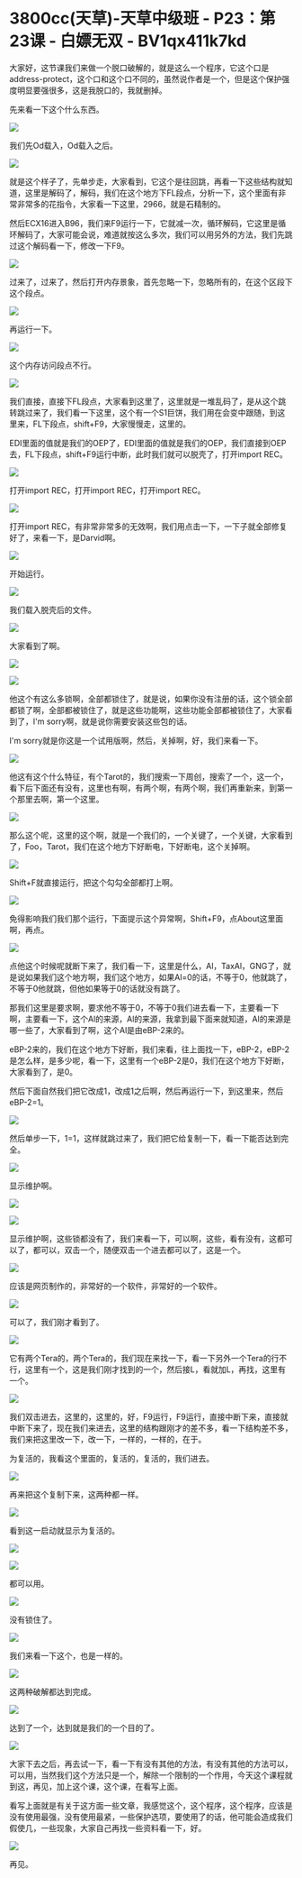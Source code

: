 # 3800cc(天草)-天草中级班 - P23：第23课 - 白嫖无双 - BV1qx411k7kd

大家好，这节课我们来做一个脱口破解的，就是这么一个程序，它这个口是address-protect，这个口和这个口不同的，虽然说作者是一个，但是这个保护强度明显要强很多，这是我脱口的，我就删掉。

先来看一下这个什么东西。

![](img/1d0664eebbaab20063026fd242b97566_1.png)

我们先Od载入，Od载入之后。

![](img/1d0664eebbaab20063026fd242b97566_3.png)

就是这个样子了，先单步走，大家看到，它这个是往回跳，再看一下这些结构就知道，这里是解码了，解码，我们在这个地方下FL段点，分析一下，这个里面有非常非常多的花指令，大家看一下这里，2966，就是石精制的。

然后ECX16进入B96，我们来F9运行一下，它就减一次，循环解码，它这里是循环解码了，大家可能会说，难道就按这么多次，我们可以用另外的方法，我们先跳过这个解码看一下，修改一下F9。



![](img/1d0664eebbaab20063026fd242b97566_5.png)

过来了，过来了，然后打开内存景象，首先忽略一下，忽略所有的，在这个区段下这个段点。

![](img/1d0664eebbaab20063026fd242b97566_7.png)

再运行一下。

![](img/1d0664eebbaab20063026fd242b97566_9.png)

这个内存访问段点不行。

![](img/1d0664eebbaab20063026fd242b97566_11.png)

我们直接，直接下FL段点，大家看到这里了，这里就是一堆乱码了，是从这个跳转跳过来了，我们看一下这里，这个有一个S1巨饼，我们用在会变中跟随，到这里来，FL下段点，shift+F9，大家慢慢走，这里的。

EDI里面的值就是我们的OEP了，EDI里面的值就是我们的OEP，我们直接到OEP去，FL下段点，shift+F9运行中断，此时我们就可以脱壳了，打开import REC。



![](img/1d0664eebbaab20063026fd242b97566_13.png)

打开import REC，打开import REC，打开import REC。

![](img/1d0664eebbaab20063026fd242b97566_15.png)

打开import REC，有非常非常多的无效啊，我们用点击一下，一下子就全部修复好了，来看一下，是Darvid啊。



![](img/1d0664eebbaab20063026fd242b97566_17.png)

开始运行。

![](img/1d0664eebbaab20063026fd242b97566_19.png)

我们载入脱壳后的文件。

![](img/1d0664eebbaab20063026fd242b97566_21.png)

大家看到了啊。

![](img/1d0664eebbaab20063026fd242b97566_23.png)

![](img/1d0664eebbaab20063026fd242b97566_24.png)

他这个有这么多锁啊，全部都锁住了，就是说，如果你没有注册的话，这个锁全部都锁了啊，全部都被锁住了，就是这些功能啊，这些功能全部都被锁住了，大家看到了，I'm sorry啊，就是说你需要安装这些包的话。

I'm sorry就是你这是一个试用版啊，然后，关掉啊，好，我们来看一下。

![](img/1d0664eebbaab20063026fd242b97566_26.png)

他这有这个什么特征，有个Tarot的，我们搜索一下周创，搜索了一个，这一个，看下后下面还有没有，这里也有啊，有两个啊，有两个啊，我们再重新来，到第一个那里去啊，第一个这里。



![](img/1d0664eebbaab20063026fd242b97566_28.png)

那么这个呢，这里的这个啊，就是一个我们的，一个关键了，一个关键，大家看到了，Foo，Tarot，我们在这个地方下好断电，下好断电，这个关掉啊。



![](img/1d0664eebbaab20063026fd242b97566_30.png)

Shift+F就直接运行，把这个勾勾全部都打上啊。

![](img/1d0664eebbaab20063026fd242b97566_32.png)

免得影响我们我们那个运行，下面提示这个异常啊，Shift+F9，点About这里面啊，再点。

![](img/1d0664eebbaab20063026fd242b97566_34.png)

点他这个时候呢就断下来了，我们看一下，这里是什么，Al，TaxAl，GNG了，就是说如果我们这个地方啊，我们这个地方，如果Al=0的话，不等于0，他就跳了，不等于0他就跳，但他如果等于0的话就没有跳了。

那我们这里是要求啊，要求他不等于0，不等于0我们进去看一下，主要看一下啊，主要看一下，这个Al的来源，Al的来源，我拿到最下面来就知道，Al的来源是哪一些了，大家看到了啊，这个Al是由eBP-2来的。

eBP-2来的，我们在这个地方下好断，我们来看，往上面找一下，eBP-2，eBP-2是怎么样，是多少呢，看一下，这里有一个eBP-2是0，我们在这个地方下好断，大家看到了，是0。

然后下面自然我们把它改成1，改成1之后啊，然后再运行一下，到这里来，然后eBP-2=1。

![](img/1d0664eebbaab20063026fd242b97566_36.png)

然后单步一下，1=1，这样就跳过来了，我们把它给复制一下，看一下能否达到完全。

![](img/1d0664eebbaab20063026fd242b97566_38.png)

显示维护啊。

![](img/1d0664eebbaab20063026fd242b97566_40.png)

![](img/1d0664eebbaab20063026fd242b97566_41.png)

显示维护啊，这些锁都没有了，我们来看一下，可以啊，这些，看有没有，这都可以了，都可以，双击一个，随便双击一个进去都可以了，这是一个。



![](img/1d0664eebbaab20063026fd242b97566_43.png)

应该是网页制作的，非常好的一个软件，非常好的一个软件。

![](img/1d0664eebbaab20063026fd242b97566_45.png)

可以了，我们刚才看到了。

![](img/1d0664eebbaab20063026fd242b97566_47.png)

它有两个Tera的，两个Tera的，我们现在来找一下，看一下另外一个Tera的行不行，这里有一个，这是我们刚才找到的一个，然后接L，看就加L，再找，这里有一个。



![](img/1d0664eebbaab20063026fd242b97566_49.png)

我们双击进去，这里的，这里的，好，F9运行，F9运行，直接中断下来，直接就中断下来了，现在我们来进去，这里的结构跟刚才的差不多，看一下结构差不多，我们来把这里改一下，改一下，一样的，一样的，在于。

为复活的，我看这个里面的，复活的，复活的，我们进去。

![](img/1d0664eebbaab20063026fd242b97566_51.png)

再来把这个复制下来，这两种都一样。

![](img/1d0664eebbaab20063026fd242b97566_53.png)

看到这一启动就显示为复活的。

![](img/1d0664eebbaab20063026fd242b97566_55.png)

![](img/1d0664eebbaab20063026fd242b97566_56.png)

都可以用。

![](img/1d0664eebbaab20063026fd242b97566_58.png)

没有锁住了。

![](img/1d0664eebbaab20063026fd242b97566_60.png)

我们来看一下这个，也是一样的。

![](img/1d0664eebbaab20063026fd242b97566_62.png)

这两种破解都达到完成。

![](img/1d0664eebbaab20063026fd242b97566_64.png)

达到了一个，达到就是我们的一个目的了。

![](img/1d0664eebbaab20063026fd242b97566_66.png)

大家下去之后，再去试一下，看一下有没有其他的方法，有没有其他的方法可以，可以用，当然我们这个方法只是一个，解除一个限制的一个作用，今天这个课程就到这，再见，加上这个课，这个课，在看写上面。

看写上面就是有关于这方面一些文章，我感觉这个，这个程序，这个程序，应该是没有使用最强，没有使用最紧，一些保护选项，要使用了的话，他可能会造成我们假使几，一些现象，大家自己再找一些资料看一下，好。



![](img/1d0664eebbaab20063026fd242b97566_68.png)

再见。